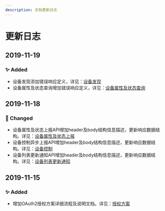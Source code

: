 ```yaml
---
description: 文档更新日志
---
```


# 更新日志

## 2019-11-19

### ✨ Added

* 设备发现添加错误响应定义，详见：[设备发现](ush-iot-jie-ru-xie-yi/she-bei-fa-xian.md#cuo-wu-xiang-ying-xin-xi)
* 设备属性及状态查询增加错误响应定义，详见：[设备属性及状态查询](ush-iot-jie-ru-xie-yi/she-bei-shu-xing-ji-zhuang-tai-cha-xun.md#cuo-wu-xiang-ying-xin-xi)

## 2019-11-18

### 🔨 Changed

* 设备属性及状态上报API增加header及body结构信息描述，更新响应数据结构。详见：[设备属性及状态上报](ush-iot-jie-ru-xie-yi/she-bei-shu-xing-ji-zhuang-tai-shang-bao.md)
* 设备控制异步上报API增加header及body结构信息描述，更新响应数据结构。详见：[设备控制](ush-iot-jie-ru-xie-yi/she-bei-kong-zhi.md#kong-zhi-jie-guo-shang-bao-api)
* 设备列表更新通知API增加header及body结构信息描述，更新响应数据结构。详见：[设备列表更新通知](ush-iot-jie-ru-xie-yi/she-bei-lie-biao-geng-xin-tong-zhi.md)

## 2019-11-15

### ✨ Added

* 增加OAuth2授权方案详细流程及说明文档。详见：[授权方案](shou-quan-fang-an.md)



